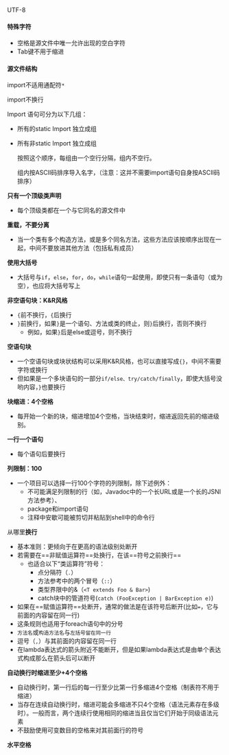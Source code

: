 UTF-8

#### 特殊字符

- 空格是源文件中唯一允许出现的空白字符
- Tab键不用于缩进

#### 源文件结构

import不适用通配符`*`

import不换行



Import 语句可分为以下几组：

- 所有的static Import 独立成组

- 所有非static Import 独立成组

  按照这个顺序，每组由一个空行分隔，组内不空行。

  组内按ASCII码排序导入名字，（注意：这并不需要import语句自身按ASCII码排序）



**只有一个顶级类声明**

- 每个顶级类都在一个与它同名的源文件中



**重载，不要分离**

- 当一个类有多个构造方法，或是多个同名方法，这些方法应该按顺序出现在一起，中间不要放进其他方法（包括私有成员）



**使用大括号**

- 大括号与`if`，`else`，`for`，`do`，`while`语句一起使用，即使只有一条语句（或为空），也应将大括号写上



**非空语句块：K&R风格**

- `{`前不换行，`{`后换行
- `}`前换行，如果`}`是一个语句、方法或类的终止，则`}`后换行，否则不换行
  - 例如，如果`}`后是else或逗号，则不换行



**空语句块**

- 一个空语句块或块状结构可以采用K&R风格，也可以直接写成`{}`，中间不需要字符或换行
- 但如果是一个多块语句的一部分`if/else、try/catch/finally`，即使大括号没哟内容，`}`也要换行



**块缩进：4个空格**

- 每开始一个新的块，缩进增加4个空格，当块结束时，缩进返回先前的缩进级别。



**一行一个语句**

- 每个语句后要换行



**列限制：100**

- 一个项目可以选择一行100个字符的列限制，除下述例外：
  - 不可能满足列限制的行（如，Javadoc中的一个长URL或是一个长的JSNI方法参考）、
  - package和import语句
  - 注释中安歇可能被剪切并粘贴到shell中的命令行



从哪里**换行**

- 基本准则：更倾向于在更高的语法级别处断开
- 若需要在==非赋值运算符==处换行，在该==符号之前换行==
  - 也适合以下“类运算符”符号：
    - 点分隔符（`.`）
    - 方法参考中的两个冒号（`::`）
    -  类型界限中的&（`<T extends Foo & Bar>`)
    -  catch块中的管道符号(`catch (FooException | BarException e)`)
-  如果在==赋值运算符==处断开，通常的做法是在该符号后断开(比如`=`，它与前面的内容留在同一行)
  - 这条规则也适用于foreach语句中的分号
- `方法名`或`构造方法名`与`左括号留在同一行`
- 逗号（`,`）与其前面的内容留在同一行
- 在lambda表达式的箭头附近不能断开，但是如果lambda表达式是由单个表达式构成那么在箭头后可以断开



**自动换行时缩进至少+4个空格**

- 自动换行时，第一行后的每一行至少比第一行多缩进4个空格（制表符不用于缩进）
- 当存在连续自动换行时，缩进可能会多缩进不只4个空格（语法元素存在多级时）。一般而言，两个连续行使用相同的缩进当且仅当它们开始于同级语法元素
- 不鼓励使用可变数目的空格来对其前面行的符号



**水平空格**











